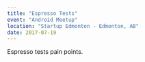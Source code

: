 ```yaml
---
title: "Espresso Tests"
event: "Android Meetup"
location: "Startup Edmonton - Edmonton, AB"
date: 2017-07-19
---
```


Espresso tests pain points.